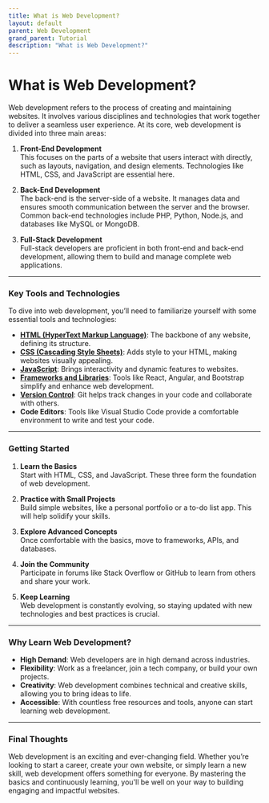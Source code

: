```yaml
---
title: What is Web Development?
layout: default
parent: Web Development
grand_parent: Tutorial
description: "What is Web Development?"
---
```


# What is Web Development?

Web development refers to the process of creating and maintaining websites. It involves various disciplines and technologies that work together to deliver a seamless user experience. At its core, web development is divided into three main areas:

1. **Front-End Development**  
   This focuses on the parts of a website that users interact with directly, such as layouts, navigation, and design elements. Technologies like HTML, CSS, and JavaScript are essential here.

2. **Back-End Development**  
   The back-end is the server-side of a website. It manages data and ensures smooth communication between the server and the browser. Common back-end technologies include PHP, Python, Node.js, and databases like MySQL or MongoDB.

3. **Full-Stack Development**  
   Full-stack developers are proficient in both front-end and back-end development, allowing them to build and manage complete web applications.

---

### Key Tools and Technologies

To dive into web development, you’ll need to familiarize yourself with some essential tools and technologies:

- **[HTML (HyperText Markup Language)](./html/index.md)**: The backbone of any website, defining its structure.
- **[CSS (Cascading Style Sheets)](./css/index.md)**: Adds style to your HTML, making websites visually appealing.
- **[JavaScript](./javascript/index.md)**: Brings interactivity and dynamic features to websites.
- **[Frameworks and Libraries](./framework/index.md)**: Tools like React, Angular, and Bootstrap simplify and enhance web development.
- **[Version Control](./../vcs/index.md)**: Git helps track changes in your code and collaborate with others.
- **Code Editors**: Tools like Visual Studio Code provide a comfortable environment to write and test your code.

---

### Getting Started

1. **Learn the Basics**  
   Start with HTML, CSS, and JavaScript. These three form the foundation of web development.

2. **Practice with Small Projects**  
   Build simple websites, like a personal portfolio or a to-do list app. This will help solidify your skills.

3. **Explore Advanced Concepts**  
   Once comfortable with the basics, move to frameworks, APIs, and databases.

4. **Join the Community**  
   Participate in forums like Stack Overflow or GitHub to learn from others and share your work.

5. **Keep Learning**  
   Web development is constantly evolving, so staying updated with new technologies and best practices is crucial.

---

### Why Learn Web Development?

- **High Demand**: Web developers are in high demand across industries.
- **Flexibility**: Work as a freelancer, join a tech company, or build your own projects.
- **Creativity**: Web development combines technical and creative skills, allowing you to bring ideas to life.
- **Accessible**: With countless free resources and tools, anyone can start learning web development.

---

### Final Thoughts

Web development is an exciting and ever-changing field. Whether you’re looking to start a career, create your own website, or simply learn a new skill, web development offers something for everyone. By mastering the basics and continuously learning, you'll be well on your way to building engaging and impactful websites.